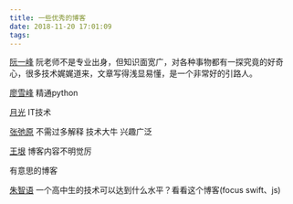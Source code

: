 ```yaml
---
title: 一些优秀的博客
date: 2018-11-20 17:01:09
tags:
---
```


[阮一峰](http://www.ruanyifeng.com) 阮老师不是专业出身，但知识面宽广，对各种事物都有一探究竟的好奇心，很多技术娓娓道来，文章写得浅显易懂，是一个非常好的引路人。

[廖雪峰](http://www.liaoxuefeng.com/) 精通python

[月光](https://www.williamlong.info/) IT技术

[张弛原](http://www.pluskid.org/) 不需过多解释 技术大牛 兴趣广泛

[王垠](http://www.yinwang.org/) 博客内容不明觉厉


有意思的博客

[朱智语](https://apollozhu.github.io/) 一个高中生的技术可以达到什么水平？看看这个博客(focus swift、js)




